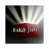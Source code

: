 # [![header](https://raw.githubusercontent.com/rishvin/rishvin/master/images/logo.webp)](https://rishabjoshi.com)

